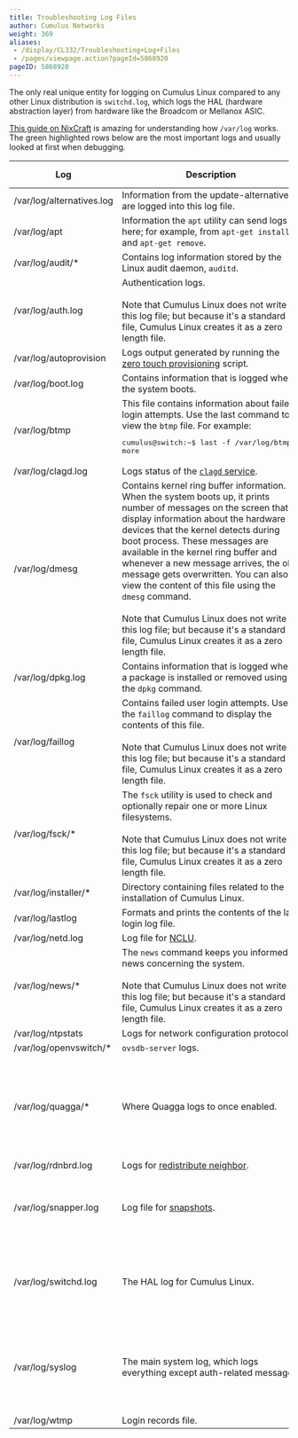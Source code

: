 ```yaml
---
title: Troubleshooting Log Files
author: Cumulus Networks
weight: 369
aliases:
 - /display/CL332/Troubleshooting+Log+Files
 - /pages/viewpage.action?pageId=5868920
pageID: 5868920
---
```

The only real unique entity for logging on Cumulus Linux compared to any
other Linux distribution is `switchd.log`, which logs the HAL (hardware
abstraction layer) from hardware like the Broadcom or Mellanox ASIC.

[This guide on
NixCraft](http://www.cyberciti.biz/faq/linux-log-files-location-and-how-do-i-view-logs-files/)
is amazing for understanding how `/var/log` works. The green highlighted
rows below are the most important logs and usually looked at first when
debugging.

|Log|Description|Why is this important?|
|--- |--- |--- |
|/var/log/alternatives.log|Information from the update-alternatives are logged into this log file.||
|/var/log/apt|Information the `apt` utility can send logs here; for example, from `apt-get install` and `apt-get remove`.||
|/var/log/audit/*|Contains log information stored by the Linux audit daemon, `auditd`.||
|/var/log/auth.log|Authentication logs.<br /><br />Note that Cumulus Linux does not write to this log file; but because it's a standard file, Cumulus Linux creates it as a zero length file.||
|/var/log/autoprovision|Logs output generated by running the [zero touch provisioning](/version/cumulus-linux-332/Installation-Management/Zero-Touch-Provisioning-ZTP) script.||
|/var/log/boot.log|Contains information that is logged when the system boots.||
|/var/log/btmp|This file contains information about failed login attempts. Use the last command to view the `btmp` file. For example:<br /><pre>cumulus@switch:~$ last -f /var/log/btmp \| more</pre>||
|/var/log/clagd.log|Logs status of the [`clagd` service](/version/cumulus-linux-332/Layer-One-and-Two/Multi-Chassis-Link-Aggregation-MLAG).||
|/var/log/dmesg|Contains kernel ring buffer information. When the system boots up, it prints number of messages on the screen that display information about the hardware devices that the kernel detects during boot process. These messages are available in the kernel ring buffer and whenever a new message arrives, the old message gets overwritten. You can also view the content of this file using the `dmesg` command.<br /><br />Note that Cumulus Linux does not write to this log file; but because it's a standard file, Cumulus Linux creates it as a zero length file.||
|/var/log/dpkg.log|Contains information that is logged when a package is installed or removed using the `dpkg` command.||
|/var/log/faillog|Contains failed user login attempts. Use the `faillog` command to display the contents of this file.<br /><br />Note that Cumulus Linux does not write to this log file; but because it's a standard file, Cumulus Linux creates it as a zero length file.||
|/var/log/fsck/*|The `fsck` utility is used to check and optionally repair one or more Linux filesystems.<br /><br />Note that Cumulus Linux does not write to this log file; but because it's a standard file, Cumulus Linux creates it as a zero length file.||
|/var/log/installer/*|Directory containing files related to the installation of Cumulus Linux.||
|/var/log/lastlog|Formats and prints the contents of the last login log file.||
|/var/log/netd.log|Log file for [NCLU](/version/cumulus-linux-332/System-Configuration/Network-Command-Line-Utility).||
|/var/log/news/*|The `news` command keeps you informed of news concerning the system.<br /><br />Note that Cumulus Linux does not write to this log file; but because it's a standard file, Cumulus Linux creates it as a zero length file.||
|/var/log/ntpstats|Logs for network configuration protocol.||
|/var/log/openvswitch/*|`ovsdb-server` logs.||
|/var/log/quagga/*|Where Quagga logs to once enabled.|This is how Cumulus Networks troubleshoots routing. For example an md5 or mtu mismatch with OSPF.|
|/var/log/rdnbrd.log|Logs for [redistribute neighbor](/version/cumulus-linux-332/Layer-Three/Redistribute-Neighbor).||
|/var/log/snapper.log|Log file for [snapshots](/version/cumulus-linux-332/Installation-Management/Using-Snapshots).|These logs are valuable for the snapshots you take on your switch.|
|/var/log/switchd.log|The HAL log for Cumulus Linux.|This is specific to Cumulus Linux. Any `switchd` crashes are logged here.|
|/var/log/syslog|The main system log, which logs everything except auth-related messages.|The primary log; it's easiest to `grep` this file to see what occurred during a problem.|
|/var/log/wtmp|Login records file.||
